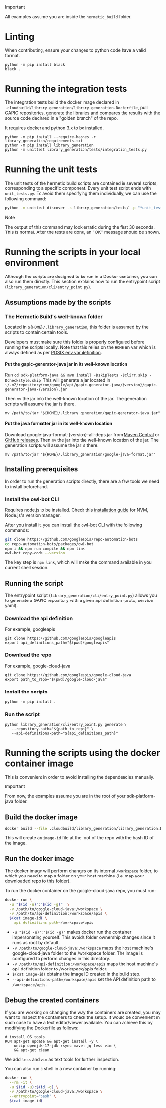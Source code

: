 > [!IMPORTANT]
> All examples assume you are inside the `hermetic_build` folder.


# Linting

When contributing, ensure your changes to python code have a valid format.

```
python -m pip install black
black .
```

# Running the integration tests

The integration tests build the docker image declared in
`.cloudbuild/library_generation/library_generation.Dockerfile`, pull GAPIC
repositories, generate the libraries and compares the results with the source
code declared in a "golden branch" of the repo.

It requires docker and python 3.x to be installed.

```
python -m pip install --require-hashes -r library_generation/requirements.txt
python -m pip install library_generation
python -m unittest library_generation/tests/integration_tests.py
```

# Running the unit tests

The unit tests of the hermetic build scripts are contained in several scripts,
corresponding to a specific component.
Every unit test script ends with `unit_tests.py`.
To avoid them specifying them individually, we can use the following command:

```bash
python -m unittest discover -s library_generation/tests/ -p "*unit_tests.py"
```

> [!NOTE]
> The output of this command may look erratic during the first 30 seconds.
> This is normal. After the tests are done, an "OK" message should be shown.

# Running the scripts in your local environment

Although the scripts are designed to be run in a Docker container, you can also
run them directly.
This section explains how to run the entrypoint script
(`library_generation/cli/entry_point.py`).

## Assumptions made by the scripts
### The Hermetic Build's well-known folder
Located in `${HOME}/.library_generation`, this folder is assumed by the scripts
to contain certain tools.

Developers must make sure this folder is properly configured before running the
scripts locally.
Note that this relies on the `HOME` en var which is always defined as per
[POSIX env var definition](https://pubs.opengroup.org/onlinepubs/9699919799/basedefs/V1_chap08.html).

#### Put the gapic-generator-java jar in its well-known location

Run `cd sdk-platform-java && mvn install -DskipTests -Dclirr.skip
-Dcheckstyle.skip`. 
This will generate a jar located in
`~/.m2/repository/com/google/api/gapic-generator-java/{version}/gapic-generator-java-{version}.jar`

Then `mv` the jar into the well-known location of the jar. 
The generation scripts will assume the jar is there.

```shell
mv /path/to/jar "${HOME}/.library_generation/gapic-generator-java.jar"
```

#### Put the java formatter jar in its well-known location

Download google-java-format-{version}-all-deps.jar from [Maven Central](https://central.sonatype.com/artifact/com.google.googlejavaformat/google-java-format)
or [GitHub releases](https://github.com/google/google-java-format/releases).
Then `mv` the jar into the well-known location of the jar.
The generation scripts will assume the jar is there.

```shell
mv /path/to/jar "${HOME}/.library_generation/google-java-format.jar"
```

## Installing prerequisites

In order to run the generation scripts directly, there are a few tools we
need to install beforehand.

### Install the owl-bot CLI

Requires node.js to be installed.
Check this [installation guide](https://github.com/nvm-sh/nvm?tab=readme-ov-file#install--update-script)
for NVM, Node.js's version manager.

After you install it, you can install the owl-bot CLI with the following
commands:
```bash
git clone https://github.com/googleapis/repo-automation-bots
cd repo-automation-bots/packages/owl-bot
npm i && npm run compile && npm link
owl-bot copy-code --version
```

The key step is `npm link`, which will make the command available in you current
shell session.


## Running the script
The entrypoint script (`library_generation/cli/entry_point.py`) allows you to
generate a GAPIC repository with a given api definition (proto, service yaml).

### Download the api definition
For example, googleapis
```
git clone https://github.com/googleapis/googleapis
export api_definitions_path="$(pwd)/googleapis"
```

### Download the repo
For example, google-cloud-java
```
git clone https://github.com/googleapis/google-cloud-java
export path_to_repo="$(pwd)/google-cloud-java"
```

### Install the scripts
```
python -m pip install .
```

### Run the script
```
python library_generation/cli/entry_point.py generate \
   --repository-path="${path_to_repo}" \
   --api-definitions-path="${api_definitions_path}"
```


# Running the scripts using the docker container image
This is convenient in order to avoid installing the dependencies manually. 

> [!IMPORTANT]
> From now, the examples assume you are in the root of your sdk-platform-java
> folder.

## Build the docker image
```bash
docker build --file .cloudbuild/library_generation/library_generation.Dockerfile --iidfile image-id .
```

This will create an `image-id` file at the root of the repo with the hash ID of
the image.

## Run the docker image
The docker image will perform changes on its internal `/workspace` folder, 
to which you need to map a folder on your host machine (i.e. map your downloaded
repo to this folder).

To run the docker container on the google-cloud-java repo, you must run:
```bash
docker run \
  -u "$(id -u)":"$(id -g)"  \
  -v /path/to/google-cloud-java:/workspace \
  -v /path/to/api-definition:/workspace/apis \
  $(cat image-id) \
  --api-definitions-path=/workspace/apis
```

 * `-u "$(id -u)":"$(id -g)"` makes docker run the container impersonating
   yourself. This avoids folder ownership changes since it runs as root by
   default.
 * `-v /path/to/google-cloud-java:/workspace` maps the host machine's
   google-cloud-java folder to the /workspace folder. 
   The image is configured to perform changes in this directory.
 * `-v /path/to/api-definition:/workspace/apis` maps the host machine's
   api-definition folder to /workspace/apis folder.
 * `$(cat image-id)` obtains the image ID created in the build step.
 * `--api-definitions-path=/workspace/apis` set the API definition path to
   `/workspace/apis`.

## Debug the created containers
If you are working on changing the way the containers are created, you may want
to inspect the containers to check the setup.
It would be convenient in such case to have a text editor/viewer available. 
You can achieve this by modifying the Dockerfile as follows:

```docker
# install OS tools
RUN apt-get update && apt-get install -y \
	unzip openjdk-17-jdk rsync maven jq less vim \
	&& apt-get clean
```

We add `less` and `vim` as text tools for further inspection.

You can also run a shell in a new container by running:

```bash
docker run \
  --rm -it \
  -u $(id -u):$(id -g) \
  -v /path/to/google-cloud-java:/workspace \
  --entrypoint="bash" \
  $(cat image-id)
```
